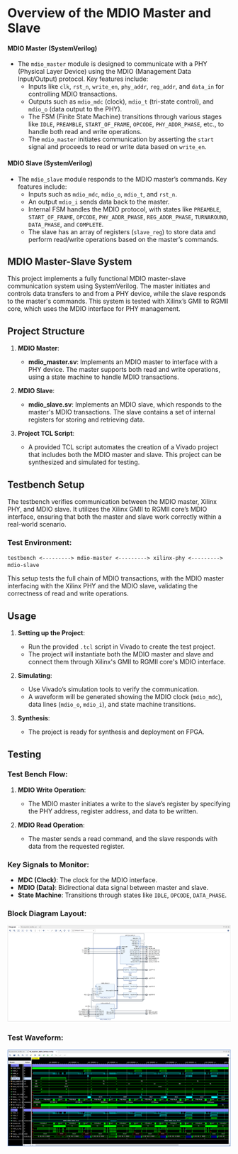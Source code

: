 # Overview of the MDIO Master and Slave

#### MDIO Master (SystemVerilog)
- The `mdio_master` module is designed to communicate with a PHY (Physical Layer Device) using the MDIO (Management Data Input/Output) protocol. Key features include:
  - Inputs like `clk`, `rst_n`, `write_en`, `phy_addr`, `reg_addr`, and `data_in` for controlling MDIO transactions.
  - Outputs such as `mdio_mdc` (clock), `mdio_t` (tri-state control), and `mdio_o` (data output to the PHY).
  - The FSM (Finite State Machine) transitions through various stages like `IDLE`, `PREAMBLE`, `START_OF_FRAME`, `OPCODE`, `PHY_ADDR_PHASE`, etc., to handle both read and write operations.
  - The `mdio_master` initiates communication by asserting the `start` signal and proceeds to read or write data based on `write_en`.

#### MDIO Slave (SystemVerilog)
- The `mdio_slave` module responds to the MDIO master’s commands. Key features include:
  - Inputs such as `mdio_mdc`, `mdio_o`, `mdio_t`, and `rst_n`.
  - An output `mdio_i` sends data back to the master.
  - Internal FSM handles the MDIO protocol, with states like `PREAMBLE`, `START_OF_FRAME`, `OPCODE`, `PHY_ADDR_PHASE`, `REG_ADDR_PHASE`, `TURNAROUND`, `DATA_PHASE`, and `COMPLETE`.
  - The slave has an array of registers (`slave_reg`) to store data and perform read/write operations based on the master’s commands.
  
## MDIO Master-Slave System

This project implements a fully functional MDIO master-slave communication system using SystemVerilog. The master initiates and controls data transfers to and from a PHY device, while the slave responds to the master's commands. This system is tested with Xilinx’s GMII to RGMII core, which uses the MDIO interface for PHY management.

## Project Structure

1. **MDIO Master**:
   - **mdio_master.sv**: Implements an MDIO master to interface with a PHY device. The master supports both read and write operations, using a state machine to handle MDIO transactions.
   
2. **MDIO Slave**:
   - **mdio_slave.sv**: Implements an MDIO slave, which responds to the master's MDIO transactions. The slave contains a set of internal registers for storing and retrieving data.
   
3. **Project TCL Script**:
   - A provided TCL script automates the creation of a Vivado project that includes both the MDIO master and slave. This project can be synthesized and simulated for testing.

## Testbench Setup

The testbench verifies communication between the MDIO master, Xilinx PHY, and MDIO slave. It utilizes the Xilinx GMII to RGMII core’s MDIO interface, ensuring that both the master and slave work correctly within a real-world scenario.

### Test Environment:
```
testbench <---------> mdio-master <---------> xilinx-phy <---------> mdio-slave
```

This setup tests the full chain of MDIO transactions, with the MDIO master interfacing with the Xilinx PHY and the MDIO slave, validating the correctness of read and write operations.

## Usage

1. **Setting up the Project**:
   - Run the provided `.tcl` script in Vivado to create the test project.
   - The project will instantiate both the MDIO master and slave and connect them through Xilinx's GMII to RGMII core's MDIO interface.

2. **Simulating**:
   - Use Vivado’s simulation tools to verify the communication.
   - A waveform will be generated showing the MDIO clock (`mdio_mdc`), data lines (`mdio_o`, `mdio_i`), and state machine transitions.

3. **Synthesis**:
   - The project is ready for synthesis and deployment on FPGA.

## Testing

### Test Bench Flow:

1. **MDIO Write Operation**:
   - The MDIO master initiates a write to the slave’s register by specifying the PHY address, register address, and data to be written.

2. **MDIO Read Operation**:
   - The master sends a read command, and the slave responds with data from the requested register.

### Key Signals to Monitor:
- **MDC (Clock)**: The clock for the MDIO interface.
- **MDIO (Data)**: Bidirectional data signal between master and slave.
- **State Machine**: Transitions through states like `IDLE`, `OPCODE`, `DATA_PHASE`.

### Block Diagram Layout:
![BD layout](images/test_bd_layout.png)

### Test Waveform:
![waveform](images/waveform.png)
